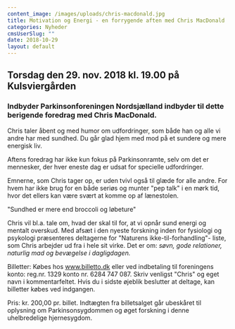 ```yaml
---
content_image: /images/uploads/chris-macdonald.jpg
title: Motivation og Energi - en forrygende aften med Chris MacDonald
categories: Nyheder
cmsUserSlug: ""
date: 2018-10-29 
layout: default
---
```


## Torsdag den 29. nov. 2018 kl. 19.00 på Kulsviergården

### Indbyder Parkinsonforeningen Nordsjælland indbyder til dette berigende foredrag med Chris MacDonald.

Chris taler åbent og med humor om udfordringer, som både han og alle vi andre har med sundhed. Du går glad hjem med mod på et sundere og mere energisk liv.

Aftens foredrag har ikke kun fokus på Parkinsonramte, selv om det er mennesker, der hver eneste dag er udsat for specielle udfordringer. 

Emnerne, som Chris tager op, er uden tvivl også til glæde for alle andre. For hvem har ikke brug for en både seriøs og munter "pep talk" i en mørk tid, hvor det ellers kan være svært at komme op af lænestolen.

"Sundhed er mere end broccoli og løbeture" 

Chris vil bl.a. tale om, hvad der skal til for, at vi opnår sund energi og mentalt overskud. Med afsæt i den nyeste forskning inden for fysiologi og psykologi præsenteres deltagerne for "Naturens ikke-til-forhandling"- liste, som Chris arbejder ud fra i hele sit virke. Det er om: *søvn, gode relationer, naturlig mad og bevægelse i dagligdagen.*

Billetter: Købes hos www.billetto.dk eller ved indbetaling til foreningens konto: reg.nr. 1329 konto nr. 6284 747 087. 
Skriv venligst "Chris" og eget navn i kommentarfeltet.
Hvis du i sidste øjeblik beslutter at deltage, kan billetter købes ved indgangen.

Pris: kr. 200,00 pr. billet. Indtægten fra billetsalget går ubeskåret til oplysning om Parkinsonsygdommen og øget forskning i denne uhelbredelige hjernesygdom.

